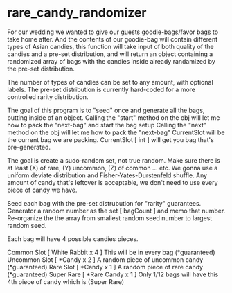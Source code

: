 # rare_candy_randomizer

For our wedding we wanted to give our guests goodie-bags/favor bags to take home after.
And the contents of our goodie-bag will contain different types of Asian candies, this function will take input of both quality of the candies and a pre-set distribution, and will return an object containing a randomized array of bags with the candies inside already randamized by the pre-set distribution. 

The number of types of candies can be set to any amount, with optional labels.
The pre-set distribution is currently hard-coded for a more controlled rarity distribution.

The goal of this program is to "seed" once and generate all the bags, putting inside of an object.
Calling the "start" method on the obj will let me how to pack the "next-bag" and start the bag setup
Calling the "next" method on the obj will let me how to pack the "next-bag"
CurrentSlot will be the current bag we are packing.
CurrentSlot [ int ] will get you bag that's pre-generated.

The goal is create a sudo-random set, not true random.
Make sure there is at least (X) of rare, (Y) uncommon, (Z) of common ... etc.
We gonna use a uniform deviate distribution and Fisher-Yates-Durstenfeld shuffle.
Any amount of candy that's leftover is acceptable, we don't need to use every piece of candy we have.

Seed each bag with the pre-set distrubution for "rarity" guarantees.
Generator a random number as the set [ bagCount ] and memo that number.
Re-organize the the array from smallest random seed number to largest random seed.

Each bag will have 4 possible candies pieces.

Common Slot [ White Rabbit x 4 ] This will be in every bag (*guaranteed)
Uncommon Slot [ *Candy x 2 ] A random piece of uncommon candy (*guaranteed)
Rare Slot [ *Candy x 1 ] A random piece of rare candy (*guaranteed)
Super Rare [ *Rare Candy x 1 ] Only 1/12 bags will have this 4th piece of candy which is (Super Rare)